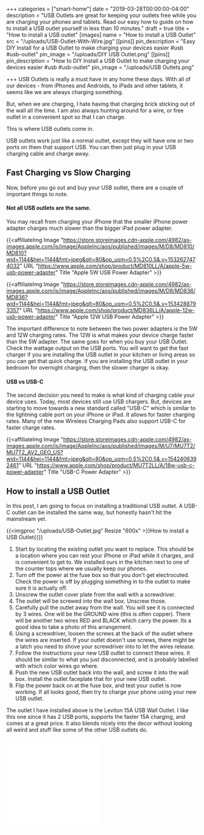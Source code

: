 +++
categories = ["smart-home"]
date = "2019-03-28T00:00:00-04:00"
description = "USB Outlets are great for keeping your outlets free while you are charging your phones and tablets.  Read our easy how to guide on how to install a USB outlet yourself in less than 10 minutes."
draft = true
title = "How to install a USB outlet"
[images]
name = "How to install a USB Outlet"
src = "/uploads/USB-Outlet-With-Wire.jpg"
[[pins]]
pin_description = "Easy DIY Install for a USB Outlet to make charging your devices easier #usb #usb-outlet"
pin_image = "/uploads/DIY USB Outlet.png"
[[pins]]
pin_description = "How to DIY Install a USB Outlet to make charging your devices easier #usb #usb-outlet"
pin_image = "/uploads/USB Outlets.png"

+++
USB Outlets is really a must have in any home these days.  With all of our devices - from iPhones and Androids, to iPads and other tablets, it seems like we are always charging something.

But, when we are charging, I hate having that charging brick sticking out of the wall all the time.  I am also always hunting around for a wire, or free outlet in a convenient spot so that I can charge.

This is where USB outlets come in.

USB outlets work just like a normal outlet, except they will have one or two ports on them that support USB.  You can then just plug in your USB charging cable and charge away.

## Fast Charging vs Slow Charging

Now, before you go out and buy your USB outlet, there are a couple of important things to note.

#### Not all USB outlets are the same.  

You may recall from charging your iPhone that the smaller iPhone power adapter charges much slower than the bigger iPad power adapter.

{{<affiliateImg Image "https://store.storeimages.cdn-apple.com/4982/as-images.apple.com/is/image/AppleInc/aos/published/images/M/D8/MD810/MD810?wid=1144&hei=1144&fmt=jpeg&qlt=80&op_usm=0.5%2C0.5&.v=1532627474032" URL "https://www.apple.com/shop/product/MD810LL/A/apple-5w-usb-power-adapter" Title "Apple 5W USB Power Adapter" >}}

{{<affiliateImg Image "https://store.storeimages.cdn-apple.com/4982/as-images.apple.com/is/image/AppleInc/aos/published/images/M/D8/MD836/MD836?wid=1144&hei=1144&fmt=jpeg&qlt=80&op_usm=0.5%2C0.5&.v=1534288793357" URL "https://www.apple.com/shop/product/MD836LL/A/apple-12w-usb-power-adapter" Title "Apple 12W USB Power Adapter" >}}

The important difference to note between the two power adapters is the 5W and 12W charging rates.  The 12W is what makes your device charge faster than the 5W adapter.  The same goes for when you buy your USB Outlet.  Check the wattage output on the USB ports.  You will want to get the fast charger if you are installing the USB outlet in your kitchen or living areas so you can get that quick charge.  If you are installing the USB outlet in your bedroom for overnight charging, then the slower charger is okay.

#### USB vs USB-C

The second decision you need to make is what kind of charging cable your device uses.  Today, most devices still use USB chargers.  But, devices are starting to move towards a new standard called "USB-C" which is similar to the lightning cable port on your iPhone or iPad.  It allows for faster charging rates.  Many of the new Wireless Charging Pads also support USB-C for faster charge rates.

{{<affiliateImg Image "https://store.storeimages.cdn-apple.com/4982/as-images.apple.com/is/image/AppleInc/aos/published/images/M/U7/MU7T2/MU7T2_AV2_GEO_US?wid=1144&hei=1144&fmt=jpeg&qlt=80&op_usm=0.5%2C0.5&.v=1542406392461" URL "https://www.apple.com/shop/product/MU7T2LL/A/18w-usb-c-power-adapter" Title "USB-C Power Adapter" >}}

## How to install a USB Outlet

In this post, I am going to focus on installing a traditional USB outlet.  A USB-C outlet can be installed the same way, but honestly hasn't hit the mainstream yet.

{{<imgproc "/uploads/USB-Outlet.jpg" Resize "600x" >}}How to install a USB Outlet{{</imgproc>}}

1. Start by locating the existing outlet you want to replace.  This should be a location where you can rest your iPhone or iPad while it charges, and is convenient to get to.  We installed ours in the kitchen next to one of the counter tops where we usually keep our phones.
2. Turn off the power at the fuse box so that you don't get electrocuted.  Check the power is off by plugging something in to the outlet to make sure it is actually off.
3. Unscrew the outlet cover plate from the wall with a screwdriver.
4. The outlet will be screwed into the wall box.  Unscrew those.
5. Carefully pull the outlet away from the wall.  You will see it is connected by 3 wires.  One will be the GROUND wire (this is often copper).  There will be another two wires RED and BLACK which carry the power.  Its a good idea to take a photo of this arrangement.
6. Using a screwdriver, loosen the screws at the back of the outlet where the wires are inserted.  If your outlet doesn't use screws, there might be a latch you need to shove your screwdriver into to let the wires release.
7. Follow the instructions your new USB outlet to connect these wires.  It should be similar to what you just disconnected, and is probably labelled with which color wires go where.
8. Push the new USB outlet back into the wall, and screw it into the wall box. Install the outlet faceplate that for your new USB outlet.
9. Flip the power back on at the fuse box, and test your outlet is now working.  If all looks good, then try to charge your phone using your new USB outlet.

The outlet I have installed above is the Leviton 15A USB Wall Outlet.  I like this one since it has 2 USB ports, supports the faster 15A charging, and comes at a great price. It also blends nicely into the decor without looking all weird and stuff like some of the other USB outlets do.

<iframe style="width:120px;height:240px;" marginwidth="0" marginheight="0" scrolling="no" frameborder="0" src="//ws-na.amazon-adsystem.com/widgets/q?ServiceVersion=20070822&OneJS=1&Operation=GetAdHtml&MarketPlace=US&source=ss&ref=as_ss_li_til&ad_type=product_link&tracking_id=drawbuildplay-20&language=en_US&marketplace=amazon&region=US&placement=B00J3PMU4C&asins=B00J3PMU4C&linkId=c92366999e339f4178042579c7df442d&show_border=true&link_opens_in_new_window=true"></iframe>

<iframe style="width:120px;height:240px;" marginwidth="0" marginheight="0" scrolling="no" frameborder="0" src="//ws-na.amazon-adsystem.com/widgets/q?ServiceVersion=20070822&OneJS=1&Operation=GetAdHtml&MarketPlace=US&source=ss&ref=as_ss_li_til&ad_type=product_link&tracking_id=drawbuildplay-20&language=en_US&marketplace=amazon&region=US&placement=B000HEHCE6&asins=B000HEHCE6&linkId=d32e3ff76fbff38310cd73e715050550&show_border=true&link_opens_in_new_window=true"></iframe>